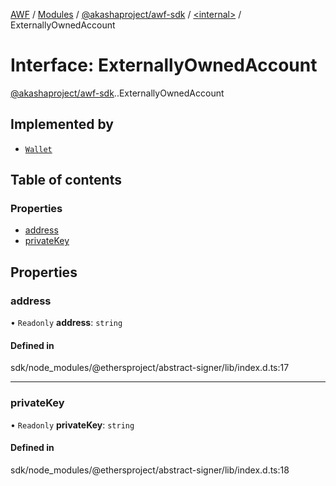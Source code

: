 [AWF](../README.md) / [Modules](../modules.md) / [@akashaproject/awf-sdk](../modules/akashaproject_awf_sdk.md) / [<internal\>](../modules/akashaproject_awf_sdk._internal_.md) / ExternallyOwnedAccount

# Interface: ExternallyOwnedAccount

[@akashaproject/awf-sdk](../modules/akashaproject_awf_sdk.md).[<internal>](../modules/akashaproject_awf_sdk._internal_.md).ExternallyOwnedAccount

## Implemented by

- [`Wallet`](../classes/akashaproject_awf_sdk._internal_.Wallet.md)

## Table of contents

### Properties

- [address](akashaproject_awf_sdk._internal_.ExternallyOwnedAccount.md#address)
- [privateKey](akashaproject_awf_sdk._internal_.ExternallyOwnedAccount.md#privatekey)

## Properties

### address

• `Readonly` **address**: `string`

#### Defined in

sdk/node_modules/@ethersproject/abstract-signer/lib/index.d.ts:17

___

### privateKey

• `Readonly` **privateKey**: `string`

#### Defined in

sdk/node_modules/@ethersproject/abstract-signer/lib/index.d.ts:18
